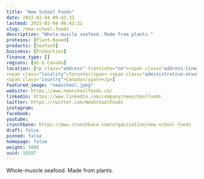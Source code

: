```yaml
---
title: "New School Foods"
date: 2022-02-04 09:42:32
lastmod: 2022-02-04 09:42:32
slug: /new-school-foods
description: "Whole-muscle seafood. Made from plants."
proteins: [Plant-Based]
products: [Seafood]
business: [Production]
finance_type: []
regions: [US & Canada]
location: [<p class="address" translate="no"><span class="address-line1">Gerrard Street East 44</span><br>
<span class="locality">Toronto</span> <span class="administrative-area">Ontario</span> <span class="postal-code">M5B 1G3</span><br>
<span class="country">Canada</span></p>]
featured_image: "newschool.jpeg"
website: https://www.newschoolfoods.co/
linkedin: https://www.linkedin.com/company/newschoolfoods
twitter: https://twitter.com/NewSchoolFoods
instagram: 
facebook: 
youtube: 
crunchbase: https://www.crunchbase.com/organization/new-school-foods
draft: false
pinned: false
homepage: false
weight: 5000
uuid: 10387
---
```

Whole-muscle seafood. Made from plants.
